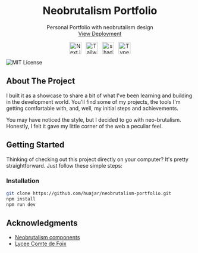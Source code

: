 
<br />
<div align="center">
  <h1 align="center">Neobrutalism Portfolio</h1>
  <p align="center">
    Personal Portfolio with neobrutalism design
    <br />
    <a href="https://huaj.ar">View Deployment</a>
  </p>
  <div style="display: flex; justify-content: center; gap: 12px; margin-top: 12px;">
    <img src="https://readmebadge.vercel.app/badges/nextjs.svg" alt="Next.js" height="32" />
    <img src="https://readmebadge.vercel.app/badges/tailwind.svg" alt="Tailwind CSS" height="32" />
    <img src="https://readmebadge.vercel.app/badges/shadcn.svg" alt="shadcnUI" height="32" />
    <img src="https://readmebadge.vercel.app/badges/typescript.svg" alt="Typescript" height="32" />
  </div>
</div>

![MIT License](https://img.shields.io/badge/License-MIT-green.svg)

## About The Project

I built it as a showcase to share a bit of what I've been learning and building in the development world. You'll find some of my projects, the tools I'm getting comfortable with, and, well, my initial steps and achievements.

You may have noticed the style, but I decided to go with neo-brutalism. Honestly, I felt it gave my little corner of the web a peculiar feel.

## Getting Started

Thinking of checking out this project directly on your computer? It's pretty straightforward. Just follow these simple steps:

### Installation

   ```sh
   git clone https://github.com/huajar/neobrutalism-portfolio.git
   npm install
   npm run dev
   ```
## Acknowledgments

* [Neobrutalism components](https://www.neobrutalism.dev/)
* [Lycee Comte de Foix](https://github.com/NoeSourdes/lycee-comte-de-foix)

